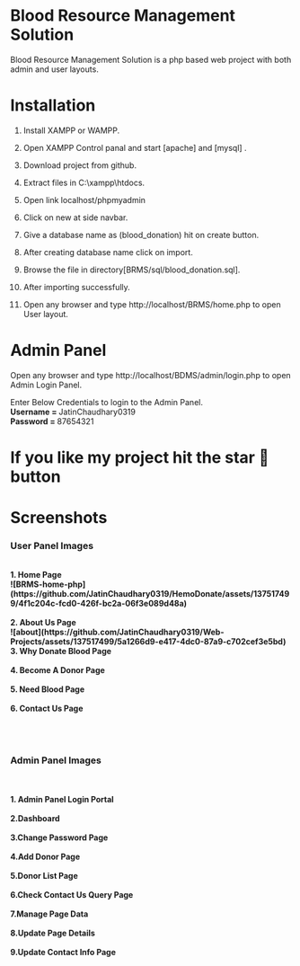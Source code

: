 # Blood Resource Management Solution

Blood Resource Management Solution is a php based web project with both admin and user layouts.

# Installation

1. Install XAMPP or WAMPP.

2. Open XAMPP Control panal and start [apache] and [mysql] .

3. Download project from github.
     
4. Extract files in C:\xampp\htdocs.

5. Open link localhost/phpmyadmin

6. Click on new at side navbar.

7. Give a database name as (blood_donation) hit on create button.

8. After creating database name click on import.

9. Browse the file in directory[BRMS/sql/blood_donation.sql].

10. After importing successfully.

11. Open any browser and type http://localhost/BRMS/home.php to open User layout.
     
# Admin Panel
   Open any browser and type http://localhost/BDMS/admin/login.php to open Admin Login Panel.
   
   Enter Below Credentials to login to the Admin Panel.<br>
   <b> Username = </b> JatinChaudhary0319<br>
   <b>Password = </b> 87654321
   
# If you like my project hit the star 🌟 button

# Screenshots

<h3> User Panel Images </h3>
<br><b>1. Home Page 
   <br>![BRMS-home-php](https://github.com/JatinChaudhary0319/HemoDonate/assets/137517499/4f1c204c-fcd0-426f-bc2a-06f3e089d48a)
   <br>
   <br>
   2. About Us Page
   <br>
   ![about](https://github.com/JatinChaudhary0319/Web-Projects/assets/137517499/5a1266d9-e417-4dc0-87a9-c702cef3e5bd)
   <br>
   3. Why Donate Blood Page
   <br>
   <br>
   4. Become A Donor Page
   <br>
   <br>
   5. Need Blood Page
   <br>
   <br>
   6. Contact Us Page
   
   <br>
   <br><br>
   <br>
   <h3> Admin Panel Images </h3>
   <br>
   <br>1. Admin Panel Login Portal
   <br>
   <br>
   2.Dashboard 
   <br><br>
   3.Change Password Page
   <br><br>
   4.Add Donor Page
   <br>
   <br>
   5.Donor List Page
   <br><br>
   6.Check Contact Us Query Page
   <br><br>
   7.Manage Page Data
   <br>
   <br>
   8.Update Page Details
   <br>
   <br>
   9.Update Contact Info Page
   
   
